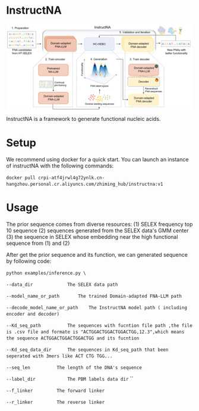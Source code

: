 # InstructNA

![InstructNA.png](./InstructNA.png)

InstructNA is a framework to generate functional nucleic acids. 

# Setup

We recommend using docker for a quick start. You can launch an instance of instructNA with the following commands:

`docker pull crpi-atf4jrwl4g72ynlk.cn-hangzhou.personal.cr.aliyuncs.com/zhiming_hub/instructna:v1`

# Usage

The prior sequence comes from diverse resources: (1) SELEX frequency top 10 sequence (2) sequences generated from the SELEX data's GMM center (3) the sequence in SELEX whose embedding near the high functional sequence from (1) and (2)

After get the prior sequence and its function, we can generated sequence by following code:

`python examples/inference.py \`

`--data_dir 			The SELEX data path`

`--model_name_or_path  		The trained Domain-adapted FNA-LLM path`

`--decode_model_name_or_path	The InstructNA model path ( including encoder and decoder)`	

`--Kd_seq_path			The sequences with fucntion file path ,the file is .csv file and formate is "ACTGGACTGGACTGGACTGG,12.3",which means the sequence ACTGGACTGGACTGGACTGG and its fucntion `

`--Kd_seq_data_dir		The sequences in Kd_seq_path that been seperated with 3mers like ACT CTG TGG...			` 

`--seq_len 			The length of the DNA's sequence`					 					` `

`--label_dir			The PBM labels data dir`					``

`--f_linker			The forward linker`					

`--r_linker			The reverse linker`

